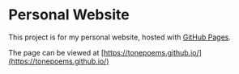 # Personal Website

This project is for my personal website, hosted with [GitHub Pages](https://docs.github.com/en/pages).

The page can be viewed at [https://tonepoems.github.io/](https://tonepoems.github.io/)
